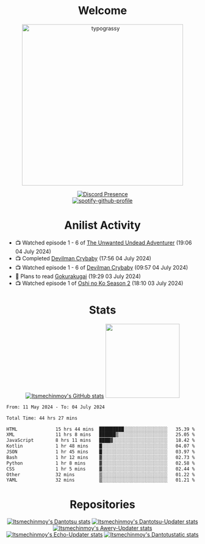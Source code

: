 <div align="center">

# Welcome
<a href="https://github.com/kawarimidoll/typograssy">
    <img alt="typograssy" src="https://typograssy.deno.dev/api?text=%E3%82%88%E3%81%86%E3%81%93%E3%81%9D%E3%81%BF%E3%81%AA%E3%81%95%E3%82%93%20-%20Itsmechinmoy--&&l0=none&l1=82d9d0&l2=027353&l3=038c4c&l4=01402e&bg=none&frame=none&speed=100&comment=" width="421.99">
</a>

[![Discord Presence](https://lanyard.cnrad.dev/api/523539866311720963?theme=dark&bg=Oe1116&animated=false&hideDiscrim=true&borderRadius=30px&hideActivity=whenNotUsed)](https://discord.com/users/523539866311720963)<br>
[![spotify-github-profile](https://spotify-github-profile.kittinanx.com/api/view?uid=31zczwoe3obxakjgkio7anubhkaq&cover_image=true&theme=novatorem&show_offline=true&background_color=121212&interchange=false&bar_color=53b14f&bar_color=ffffff&bar_color_cover=false)](https://spotify-github-profile.vercel.app/api/view?uid=31zczwoe3obxakjgkio7anubhkaq&redirect=true)
</div>

<div align="center">

# Anilist Activity
</div>
<!-- ANILIST_ACTIVITY:start -->

-   📺 Watched episode 1 - 6 of [The Unwanted Undead Adventurer](https://anilist.co/anime/147642) (19:06 04 July 2024)
-   📺 Completed [Devilman Crybaby](https://anilist.co/anime/98460) (17:56 04 July 2024)
-   📺 Watched episode 1 - 6 of [Devilman Crybaby](https://anilist.co/anime/98460) (09:57 04 July 2024)
-   📖 Plans to read [Gokurakugai](https://anilist.co/manga/150378) (19:29 03 July 2024)
-   📺 Watched episode 1 of [Oshi no Ko Season 2](https://anilist.co/anime/166531) (18:10 03 July 2024)

<!-- ANILIST_ACTIVITY:end -->
<div align="center">
    
# Stats
[![Itsmechinmoy's GitHub stats](https://github-readme-stats.vercel.app/api?username=itsmechinmoy&show_icons=true&theme=algolia)](https://github.com/anuraghazra/github-readme-stats)
<img src="https://github-readme-stackoverflow.vercel.app/?userID=25004176&theme=dark" height="194"/>
</div>
<!--START_SECTION:waka-->

```txt
From: 11 May 2024 - To: 04 July 2024

Total Time: 44 hrs 27 mins

HTML              15 hrs 44 mins  █████████░░░░░░░░░░░░░░░░   35.39 %
XML               11 hrs 8 mins   ██████▒░░░░░░░░░░░░░░░░░░   25.05 %
JavaScript        8 hrs 11 mins   ████▓░░░░░░░░░░░░░░░░░░░░   18.42 %
Kotlin            1 hr 48 mins    █░░░░░░░░░░░░░░░░░░░░░░░░   04.07 %
JSON              1 hr 45 mins    █░░░░░░░░░░░░░░░░░░░░░░░░   03.97 %
Bash              1 hr 12 mins    ▓░░░░░░░░░░░░░░░░░░░░░░░░   02.73 %
Python            1 hr 8 mins     ▓░░░░░░░░░░░░░░░░░░░░░░░░   02.58 %
CSS               1 hr 5 mins     ▓░░░░░░░░░░░░░░░░░░░░░░░░   02.44 %
Other             32 mins         ▒░░░░░░░░░░░░░░░░░░░░░░░░   01.22 %
YAML              32 mins         ▒░░░░░░░░░░░░░░░░░░░░░░░░   01.21 %
```

<!--END_SECTION:waka-->
<div align="center">

# Repositories
[![Itsmechinmoy's Dantotsu stats](https://github-readme-stats.vercel.app/api/pin/?username=itsmechinmoy&repo=dantotsu&show_icons=true&theme=algolia&description_lines_count=1)](https://github.com/itsmechinmoy/dantotsu)
[![Itsmechinmoy's Dantotsu-Updater stats](https://github-readme-stats.vercel.app/api/pin/?username=itsmechinmoy&repo=dantotsu-updater&show_icons=true&theme=algolia&description_lines_count=1)](https://github.com/itsmechinmoy/dantotsu-updater)
[![Itsmechinmoy's Awery-Updater stats](https://github-readme-stats.vercel.app/api/pin/?username=itsmechinmoy&repo=awery-updater&show_icons=true&theme=algolia&description_lines_count=1)](https://github.com/itsmechinmoy/awery-updater)
[![Itsmechinmoy's Echo-Updater stats](https://github-readme-stats.vercel.app/api/pin/?username=itsmechinmoy&repo=echo-updater&show_icons=true&theme=algolia&description_lines_count=1)](https://github.com/itsmechinmoy/echo-updater)
[![Itsmechinmoy's Dantotustatic stats](https://github-readme-stats.vercel.app/api/pin/?username=itsmechinmoy&repo=dantotustatic&show_icons=true&theme=algolia&description_lines_count=1)](https://github.com/itsmechinmoy/dantotustatic)
</div>

